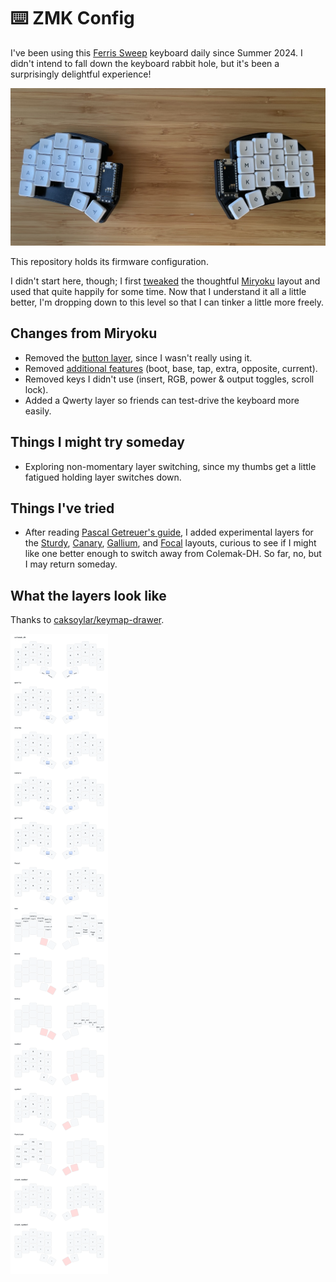 # ⌨️ ZMK Config

I've been using this [Ferris Sweep][ferris-sweep] keyboard daily since Summer
2024. I didn't intend to fall down the keyboard rabbit hole, but it's been a
surprisingly delightful experience!

![keyboard][keyboard]

This repository holds its firmware configuration.

I didn't start here, though; I first [tweaked][tweaked] the thoughtful
[Miryoku][miryoku] layout and used that quite happily for some time. Now that I
understand it all a little better, I'm dropping down to this level so that I
can tinker a little more freely.

## Changes from Miryoku

- Removed the [button layer][miryoku-button-layer], since I wasn't really using
  it.
- Removed [additional features][miryoku-additional-features] (boot, base, tap,
  extra, opposite, current).
- Removed keys I didn't use (insert, RGB, power & output toggles, scroll lock).
- Added a Qwerty layer so friends can test-drive the keyboard more easily.

## Things I might try someday

- Exploring non-momentary layer switching, since my thumbs get a little
  fatigued holding layer switches down.

## Things I've tried

- After reading [Pascal Getreuer's guide][which-alt], I added experimental
  layers for the [Sturdy][sturdy], [Canary][canary], [Gallium][gallium], and
  [Focal][focal] layouts, curious to see if I might like one better enough to
  switch away from Colemak-DH. So far, no, but I may return someday.

## What the layers look like

Thanks to [caksoylar/keymap-drawer][keymap-drawer].

![keymap][keymap]

[ferris-sweep]: https://github.com/davidphilipbarr/Sweep
[keyboard]: docs/keyboard.jpeg
[tweaked]: https://github.com/manna-harbour/miryoku_zmk/compare/master...matthewtodd:miryoku_zmk:matthewtodd
[miryoku]: https://github.com/manna-harbour/miryoku
[miryoku-mouse-layer]: https://github.com/manna-harbour/miryoku/tree/master/docs/reference#mouse
[miryoku-button-layer]: https://github.com/manna-harbour/miryoku/tree/master/docs/reference#button
[miryoku-additional-features]: https://github.com/manna-harbour/miryoku/tree/master/docs/reference#additional-features
[sturdy]: https://oxey.dev/sturdy
[canary]: https://github.com/Apsu/Canary
[gallium]: https://github.com/GalileoBlues/Gallium
[focal]: https://github.com/Keyhabit/Focal-keyboard-layout/
[which-alt]: https://getreuer.info/posts/keyboards/alt-layouts/index.html#which-alt-keyboard-layout-should-i-learn
[keymap-drawer]: https://github.com/caksoylar/keymap-drawer
[keymap]: docs/cradio.svg
